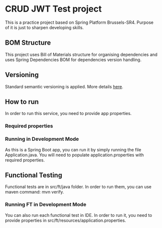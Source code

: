 # CRUD JWT Test project

This is a practice project based on Spring Platform Brussels-SR4. Purpose of it is just to sharpen developing skills.

## BOM Structure

This project uses Bill of Materials structure for organising dependencies and uses Spring Dependencies BOM for dependencies version handling. 

## Versioning

Standard semantic versioning is applied. More details [here](http://semver.org/).

## How to run

In order to run this service, you need to provide app properties.

### Required properties

### Running in Development Mode
As this is a Spring Boot app, you can run it by simply running the file Application.java. You will need to populate application.properties with required properties.

## Functional Testing

Functional tests are in src/ft/java folder. In order to run them, you can use maven command: mvn verify.

### Running FT in Development Mode
 
You can also run each functional test in IDE. In order to run it, you need to provide properties in src/ft/resources/application.properties.